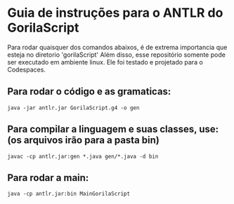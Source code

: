 
# Guia de instruções para o ANTLR do GorilaScript
Para rodar quaisquer dos comandos abaixos, é de extrema importancia que esteja no diretorio 'gorilaScript'
Além disso, esse repositório somente pode ser executado em ambiente linux. Ele foi testado e projetado para o Codespaces.

## Para rodar o código e as gramaticas:

```java -jar antlr.jar GorilaScript.g4 -o gen```

## Para compilar a linguagem e suas classes, use: (os arquivos irão para a pasta bin)

```javac -cp antlr.jar:gen *.java gen/*.java -d bin```

## Para rodar a main:

```java -cp antlr.jar:bin MainGorilaScript```